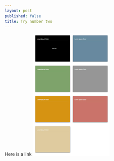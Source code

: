 ```yaml
---
layout: post
published: false
title: Try number two
---
```


Here is a link ![image](/img/posts/2014-03-22-keynote-colors.png)